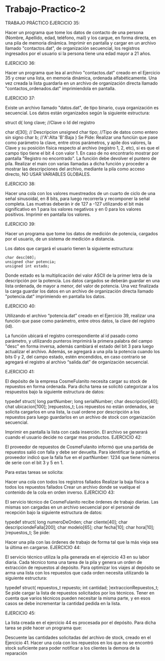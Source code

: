 # Trabajo-Practico-2

TRABAJO PRÁCTICO
EJERCICIO 35:

Hacer un programa que tome los datos de contacto de una persona (Nombre, Apellido, edad, teléfono, mail) y los cargue, en forma directa, en una pila de memoria dinámica. Imprimir en pantalla y cargar en un archivo llamado "contactos.dat", de organización secuencial, los registros ingresados por el usuario si la persona tiene una edad mayor a 21 años.

EJERCICIO 36:

Hacer un programa que lea al archivo "contactos.dat" creado en el Ejercicio 35 y crear una lista, en memoria dinámica, ordenada alfabéticamente. Una vez creada la lista guardarla en un archivo de organización directa llamado "contactos_ordenados.dat" imprimiendola en pantalla.

EJERCICIO 37:

Existe un archivo llamado "datos.dat", de tipo binario, cuya organización es secuencial. Los datos están organizados según la siguiente estructura:

struct d{
long clave; //Clave o Id del registro

char d[30]; // Descripcion
unsigned char tipo; //Tipo de datos como entero sin signo
char b; //'A':Alta 'B':Baja
}
Se Pide: Realizar una funciún que pase como parámetro la clave, entre otros parámetros, y apile dos valores, la Clave y su posición física respecto al archivo (registro 1, 2, etc), si es que el campo tipo tiene el bit 4 con valor 1. En caso de no encontrarlo mostrar por pantalla "Registro no encontrado". La función debe devolver el puntero de pila. Realizar el main con varias llamadas a dicha función y proceder a mostrar las descripciones del archivo, mediante la pila como acceso directo, NO USAR VARIABLES GLOBALES.

EJERCICIO 38:

Hacer una cola con los valores muestreados de un cuarto de ciclo de una señal sinusoidal, en 8 bits, para luego recorrerla y recomponer la señal completa. Las muetras deberán ir de 127 a -127 utilizando el bit más significativo en 1 para los valores negativos y en 0 para los valores positivos. Imprimir en pantalla los valores.

EJERCICIO 39:

Hacer un programa que tome los datos de medición de potencia, cargados por el usuario, de un sistema de medición a distancia.

Los datos que cargará el usuario tienen la siguiente estructura:

    char desc[60];
    unsigned char potencia;
    unsigned int estado;
Donde estado es la multiplicación del valor ASCII de la primer letra de la descripción por la potencia. Los datos cargados se deberán guardar en una lista ordenada, de mayor a menor, del valor de potencia. Una vez finalizada la carga guardar los datos en un archivo de organización directa llamado "potencia.dat" imprimiendo en pantalla los datos.

EJERCICIO 40:

Utilizando el archivo “potencia.dat” creado en el Ejercicio 39, realizar una función que pase como parámetro, entre otros datos, la clave del registro (id).

La función ubicará el registro correspondiente al id pasado como parámetro, y utilizando punteros imprimirá la primera palabra del campo "desc" en forma inversa, además cambiará el estado del bit 3 para luego actualizar el archivo. Además, se agregará a una pila la potencia cuando los bits 0 y 2, del campo estado, estén encendidos, en caso contrario se agregará el registro al archivo “salida.dat” de organización secuencial.

EJERCICIO 41:

El depósito de la empresa CosmeFulanito necesita cargar su stock de repuestos en forma ordenada. Para dicha tarea se solicitó categorizar a los respuestos bajo la siguiente estructura de datos:

typedef struct{
   long partNumber;
   long serialNumber;
   char descripcion[40];
   chat ubicacion[100];
}repuestos_t;
Los repuestos no están ordenados, se solicita cargarlos en una lista, la cual ordene por descripción a los repuestos para luego guardarlos en un archivo de stock con organización secuencial.

Imprimir en pantalla la lista con cada inserción.
El archivo se generará cuando el usuario decide no cargar mas productos.
EJERCICIO 42:

El proveedor de repuestos de CosmeFulanito informó que una partida de repuestos salió con falla y debe ser devuelta. Para identificar la partida, el proveedor indicó que la falla fue en el partNumber: 1234 que tiene números de serie con el bit 3 y 5 en 1.

Para estas tareas se solicita:

Hacer una cola con todos los registros fallados
Realizar la baja física a todos los repuestos fallados
Crear un archivo donde se vuelque el contenido de la cola en orden inverso.
EJERCICIO 43:

El servicio técnico de CosmeFulanito recibe órdenes de trabajo diarias. Las mismas son cargadas en un archivo secuencial por el personal de recepción bajo la siguiente estructura de datos:

typedef struct{
   long numeroDeOrden;
   char cliente[40];
   char descripciondeFalla[200];
   char modelo[65];
   char fecha[10];
   char hora[10];
}repuestos_t;
Se pide:

Hacer una pila con las órdenes de trabajo de forma tal que la más vieja sea la última en cargarse.
EJERCICIO 44:

El servicio técnico utiliza la pila generada en el ejercicio 43 en su labor diaria. Cada técnico toma una tarea de la pila y genera un orden de extracción de repuestos al depósito. Para optimizar los viajes al depósito se arma una lista con los repuestos que cada orden necesita utilizando la siguiente estructura:

typedef struct{
    repuestos_t repuesto;
    int cantidad;
}extraccionRepuestos_t;
Se pide cargar la lista de repuestos solicitados por los técnicos. Tener en cuenta que varios técnicos pueden necesitar la misma parte, y en esos casos se debe incrementar la cantidad pedida en la lista.

EJERCICIO 45:

La lista creada en el ejercicio 44 es procesada por el depósito. Para dicha tarea se pide hacer un programa que:

Descuente las cantidades solicitadas del archivo de stock, creado en el Ejercicio 41.
Hacer una cola con los repuestos en los que no se encontró stock suficiente para poder notificar a los clientes la demora de la reparación
